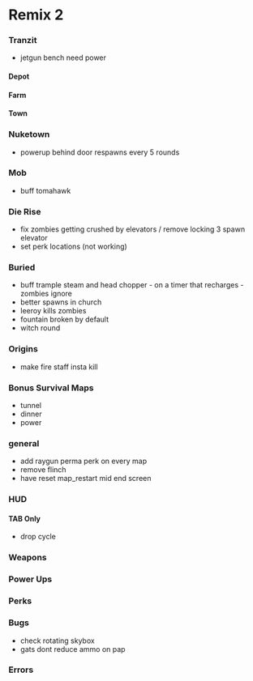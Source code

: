 # Remix 2

### Tranzit

- jetgun bench need power

#### Depot

#### Farm

#### Town

### Nuketown

- powerup behind door respawns every 5 rounds

### Mob

- buff tomahawk

### Die Rise

- fix zombies getting crushed by elevators / remove locking 3 spawn elevator
- set perk locations (not working)

### Buried

- buff trample steam and head chopper - on a timer that recharges - zombies ignore
- better spawns in church
- leeroy kills zombies
- fountain broken by default
- witch round

### Origins

- make fire staff insta kill

### Bonus Survival Maps

- tunnel
- dinner
- power

### general

- add raygun perma perk on every map
- remove flinch
- have reset map_restart mid end screen

### HUD

#### TAB Only

- drop cycle

### Weapons

### Power Ups

### Perks

### Bugs

- check rotating skybox
- gats dont reduce ammo on pap

### Errors
